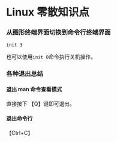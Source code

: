 # Linux 零散知识点

### 从图形终端界面切换到命令行终端界面

```
init 3
```

也可以使用`init 0`命令执行关机操作。



### 各种退出总结

#### 退出 man 命令查看模式

直接按下 【Q】键即可退出。

#### 退出命令行

【Ctrl+C】

